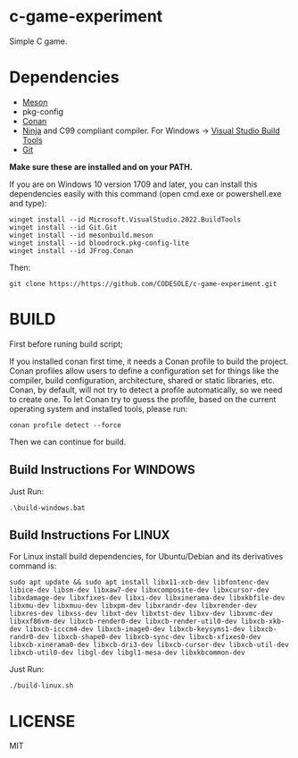 # c-game-experiment
Simple C game.

# Dependencies

 - [Meson](https://mesonbuild.com/Getting-meson.html)
 - pkg-config
 - [Conan](https://conan.io/downloads)
 - [Ninja](https://ninja-build.org/) and C99 compliant compiler. For Windows -> [Visual Studio Build Tools](https://visualstudio.microsoft.com/downloads/#build-tools-for-visual-studio-2022)
 - [Git](https://git-scm.com/downloads)

 **Make sure these are installed and on your PATH.**
 
If you are on Windows 10 version 1709 and later, you can install this dependencies easily with this command (open cmd.exe or powershell.exe and type):
```shell
winget install --id Microsoft.VisualStudio.2022.BuildTools
winget install --id Git.Git
winget install --id mesonbuild.meson
winget install --id bloodrock.pkg-config-lite
winget install --id JFrog.Conan
```
Then:
```
git clone https://https://github.com/CODESOLE/c-game-experiment.git
```

# BUILD

First before runing build script;

If you installed conan first time, it needs a Conan profile to build the project. Conan profiles allow users to define a configuration set for things like the compiler, build configuration, architecture, shared or static libraries, etc. Conan, by default, will not try to detect a profile automatically, so we need to create one. To let Conan try to guess the profile, based on the current operating system and installed tools, please run:

```shell
conan profile detect --force
```

Then we can continue for build.

## Build Instructions For WINDOWS

Just Run:
```shell
.\build-windows.bat
```


## Build Instructions For LINUX

For Linux install build dependencies, for Ubuntu/Debian and its derivatives command is:

```shell
sudo apt update && sudo apt install libx11-xcb-dev libfontenc-dev libice-dev libsm-dev libxaw7-dev libxcomposite-dev libxcursor-dev libxdamage-dev libxfixes-dev libxi-dev libxinerama-dev libxkbfile-dev libxmu-dev libxmuu-dev libxpm-dev libxrandr-dev libxrender-dev libxres-dev libxss-dev libxt-dev libxtst-dev libxv-dev libxvmc-dev libxxf86vm-dev libxcb-render0-dev libxcb-render-util0-dev libxcb-xkb-dev libxcb-icccm4-dev libxcb-image0-dev libxcb-keysyms1-dev libxcb-randr0-dev libxcb-shape0-dev libxcb-sync-dev libxcb-xfixes0-dev libxcb-xinerama0-dev libxcb-dri3-dev libxcb-cursor-dev libxcb-util-dev libxcb-util0-dev libgl-dev libgl1-mesa-dev libxkbcommon-dev
```

Just Run:
```shell
./build-linux.sh
```


# LICENSE

MIT
